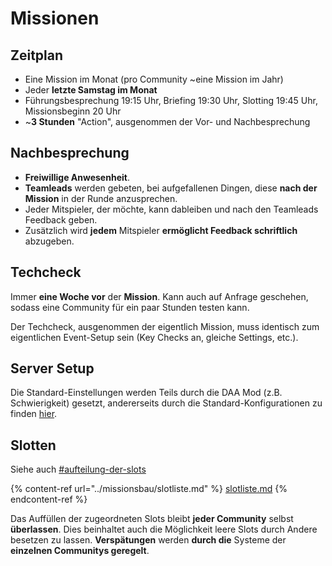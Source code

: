 # Missionen

## Zeitplan

* Eine Mission im Monat (pro Community \~eine Mission im Jahr)
* Jeder **letzte Samstag im Monat**
* Führungsbesprechung 19:15 Uhr, Briefing 19:30 Uhr, Slotting 19:45 Uhr, Missionsbeginn 20 Uhr
* \~**3 Stunden** "Action", ausgenommen der Vor- und Nachbesprechung

## Nachbesprechung

* **Freiwillige Anwesenheit**.
* **Teamleads** werden gebeten, bei aufgefallenen Dingen, diese **nach der Mission** in der Runde anzusprechen.
* Jeder Mitspieler, der möchte, kann dableiben und nach den Teamleads Feedback geben.
* Zusätzlich wird **jedem** Mitspieler **ermöglicht Feedback schriftlich** abzugeben.

## Techcheck

Immer **eine Woche vor** der **Mission**. Kann auch auf Anfrage geschehen, sodass eine Community für ein paar Stunden testen kann.

Der Techcheck, ausgenommen der eigentlich Mission, muss identisch zum eigentlichen Event-Setup sein (Key Checks an, gleiche Settings, etc.).

## Server Setup

Die Standard-Einstellungen werden Teils durch die DAA Mod (z.B. Schwierigkeit) gesetzt, andererseits durch die Standard-Konfigurationen zu finden [hier](https://events.deutsche-arma-allianz.de/cloud).

## Slotten

Siehe auch [#aufteilung-der-slots](../missionsbau/slotliste.md#aufteilung-der-slots "mention")

{% content-ref url="../missionsbau/slotliste.md" %}
[slotliste.md](../missionsbau/slotliste.md)
{% endcontent-ref %}

Das Auffüllen der zugeordneten Slots bleibt **jeder Community** selbst **überlassen**. Dies beinhaltet auch die Möglichkeit leere Slots durch Andere besetzen zu lassen. **Verspätungen** werden **durch die** Systeme der **einzelnen Communitys geregelt**.
